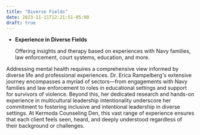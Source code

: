 ```yaml
---
title: "Diverse Fields"
date: 2023-11-11T12:21:51-05:00
draft: true
---
```


- **Experience in Diverse Fields**

  Offering insights and therapy based on experiences with Navy families, law enforcement, court systems, education, and more.

Addressing mental health requires a comprehensive view informed by diverse life and professional experiences. Dr. Erica Rampelberg's extensive journey encompasses a myriad of sectors—from engagements with Navy families and law enforcement to roles in educational settings and support for survivors of violence. Beyond this, her dedicated research and hands-on experience in multicultural leadership intentionality underscore her commitment to fostering inclusive and intentional leadership in diverse settings. At Kermoda Counseling Den, this vast range of experience ensures that each client feels seen, heard, and deeply understood regardless of their background or challenges.